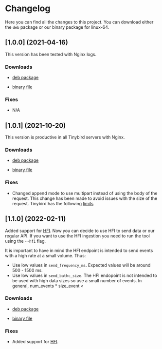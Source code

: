 # Changelog

Here you can find all the changes to this project. You can download either the `deb` package or our binary package for linux-64.

## [1.0.0] (2021-04-16)

This version has been tested with Nginx logs.

### Downloads

* [deb package](https://storage.googleapis.com/tbtail-releases/tbtail_1.0.0_amd64.deb)

* [binary file](https://storage.googleapis.com/tbtail-releases/tbtail_1.0.0_amd64)

### Fixes
- N/A


## [1.0.1] (2021-10-20)

This version is productive in all Tinybird servers with Nginx.

### Downloads

* [deb package](https://storage.googleapis.com/tbtail-releases/tbtail_1.0.0_amd64.deb)

* [binary file]()

### Fixes
- Changed append mode to use multipart instead of using the body of the request. This change has been made to avoid issues with the size of the request. Tinybird has the following [limits](https://docs.tinybird.co/api-reference/api-reference.html#limits-title)


## [1.1.0] (2022-02-11)

Added support for [HFI](https://docs.tinybird.co/api-reference/datasource-api.html#post-v0-events-title). Now you can decide to use HFI to send data or our regular API. If you want to use the HFI ingestion you need to run the tool using the `--hfi` flag. 

It is important to have in mind the HFI endpoint is intended to send events with a high rate at a small volume. Thus:
- Use low values in `send_frequency_ms`. Expected values will be around 500 - 1500 ms.
- Use low values in `send_bathc_size`. The HFI endopoint is not intended to be used with high data sizes so use a small number of events. In general, num_events * size_event < 

### Downloads

* [deb package](https://storage.googleapis.com/tbtail-releases/tbtail_1.1.0_amd64.deb)

* [binary file](https://storage.googleapis.com/tbtail-releases/tbtail_1.1.0_linux_amd64)

### Fixes
- Added support for [HFI](https://docs.tinybird.co/api-reference/datasource-api.html#post-v0-events-title).

